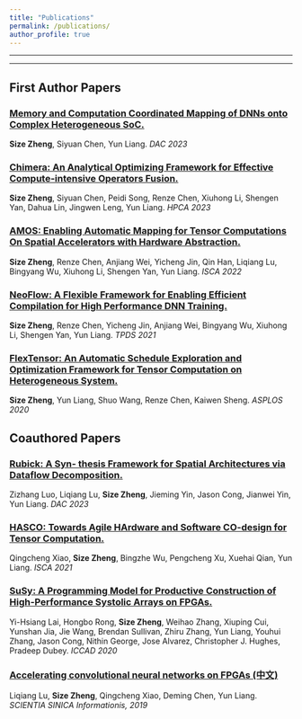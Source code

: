```yaml
---
title: "Publications"
permalink: /publications/
author_profile: true
---
```


---

<!-- See a full list on  [Google Scholar](https://scholar.google.com/citations?user=_7Q8uIYAAAAJ&hl=en)   -->

---

## First Author Papers

### [Memory and Computation Coordinated Mapping of DNNs onto Complex Heterogeneous SoC.]()
**Size Zheng**, Siyuan Chen, Yun Liang. _DAC 2023_

### [Chimera: An Analytical Optimizing Framework for Effective Compute-intensive Operators Fusion.](https://ieeexplore.ieee.org/document/10071018/)
**Size Zheng**, Siyuan Chen, Peidi Song, Renze Chen, Xiuhong Li, Shengen Yan, Dahua Lin, Jingwen Leng, Yun Liang. _HPCA 2023_

### [AMOS: Enabling Automatic Mapping for Tensor Computations On Spatial Accelerators with Hardware Abstraction.](https://cs.stanford.edu/~anjiang/papers/ZhengETAL22AMOS.pdf)
**Size Zheng**, Renze Chen, Anjiang Wei, Yicheng Jin, Qin Han, Liqiang Lu, Bingyang Wu, Xiuhong Li, Shengen Yan, Yun Liang. _ISCA 2022_

### [NeoFlow: A Flexible Framework for Enabling Efficient Compilation for High Performance DNN Training.](https://ieeexplore.ieee.org/document/9664259)
**Size Zheng**, Renze Chen, Yicheng Jin, Anjiang Wei, Bingyang Wu, Xiuhong Li, Shengen Yan, Yun Liang. _TPDS 2021_

### [FlexTensor: An Automatic Schedule Exploration and Optimization Framework for Tensor Computation on Heterogeneous System.](https://dl.acm.org/doi/10.1145/3373376.3378508)
**Size Zheng**, Yun Liang, Shuo Wang, Renze Chen, Kaiwen Sheng. _ASPLOS 2020_

## Coauthored Papers

### [Rubick: A Syn- thesis Framework for Spatial Architectures via Dataflow Decomposition.]()
Zizhang Luo, Liqiang Lu, **Size Zheng**, Jieming Yin, Jason Cong, Jianwei Yin, Yun Liang. _DAC 2023_

### [HASCO: Towards Agile HArdware and Software CO-design for Tensor Computation.](https://arxiv.org/pdf/2105.01585.pdf)
Qingcheng Xiao, **Size Zheng**, Bingzhe Wu, Pengcheng Xu, Xuehai Qian, Yun Liang. _ISCA 2021_

### [SuSy: A Programming Model for Productive Construction of High-Performance Systolic Arrays on FPGAs.](https://ieeexplore.ieee.org/document/9256583)
Yi-Hsiang Lai, Hongbo Rong, **Size Zheng**, Weihao Zhang, Xiuping Cui, Yunshan Jia, Jie Wang, Brendan Sullivan, Zhiru Zhang, Yun Liang, Youhui Zhang, Jason Cong, Nithin George, Jose Alvarez, Christopher J. Hughes, Pradeep Dubey. _ICCAD 2020_

### [Accelerating convolutional neural networks on FPGAs (中文)](https://ceca.pku.edu.cn/docs/20200113152559178152.pdf)
Liqiang Lu, **Size Zheng**, Qingcheng Xiao, Deming Chen, Yun Liang. _SCIENTIA SINICA Informationis, 2019_

